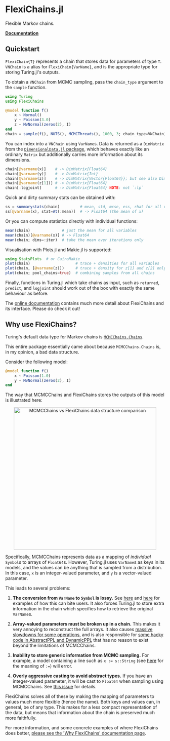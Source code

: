 # FlexiChains.jl

Flexible Markov chains.

[**Documentation**](http://pysm.dev/FlexiChains.jl/)

## Quickstart

`FlexiChain{T}` represents a chain that stores data for parameters of type `T`.
`VNChain` is a alias for `FlexiChain{VarName}`, and is the appropriate type for storing Turing.jl's outputs.

To obtain a `VNChain` from MCMC sampling, pass the `chain_type` argument to the `sample` function.

```julia
using Turing
using FlexiChains

@model function f()
    x ~ Normal()
    y ~ Poisson(3.0)
    z ~ MvNormal(zeros(2), I)
end
chain = sample(f(), NUTS(), MCMCThreads(), 1000, 3; chain_type=VNChain)
```

You can index into a `VNChain` using `VarName`s.
Data is returned as a `DimMatrix` from the [`DimensionalData.jl` package](https://rafaqz.github.io/DimensionalData.jl/), which behaves exactly like an ordinary `Matrix` but additionally carries more information about its dimensions.

```julia
chain[@varname(x)]    # -> DimMatrix{Float64}
chain[@varname(y)]    # -> DimMatrix{Int}
chain[@varname(z)]    # -> DimMatrix{Vector{Float64}}; but see also DimensionalDistributions.jl
chain[@varname(z[1])] # -> DimMatrix{Float64}
chain[:logjoint]      # -> DimMatrix{Float64} NOTE: not `:lp`
```

Quick and dirty summary stats can be obtained with:

```julia
ss = summarystats(chain)         # mean, std, mcse, ess, rhat for all variables
ss[@varname(x), stat=At(:mean)]  # -> Float64 (the mean of x)
```

Or you can compute statistics directly with individual functions:

```julia
mean(chain)              # just the mean for all variables
mean(chain)[@varname(x)] # -> Float64
mean(chain; dims=:iter)  # take the mean over iterations only
```

Visualisation with Plots.jl and Makie.jl is supported:

```julia
using StatsPlots  # or CairoMakie
plot(chain)                    # trace + densities for all variables
plot(chain, [@varname(z)])     # trace + density for z[1] and z[2] only
plot(chain; pool_chains=true)  # combining samples from all chains
```

Finally, functions in Turing.jl which take chains as input, such as `returned`, `predict`, and `logjoint` should work out of the box with exactly the same behaviour as before.

The [online documentation](https://pysm.dev/FlexiChains.jl) contains much more detail about FlexiChains and its interface.
Please do check it out!

## Why use FlexiChains?

Turing's default data type for Markov chains is [`MCMCChains.Chains`](https://turinglang.org/MCMCChains.jl/stable/).

This entire package essentially came about because `MCMCChains.Chains` is, in my opinion, a bad data structure.

Consider the following model:

```julia
@model function f()
    x ~ Poisson(1.0)
    y ~ MvNormal(zeros(2), I)
end
```

The way that MCMCChains and FlexiChains stores the outputs of this model is illustrated here:

<div align="center">
<img width="450" alt="MCMCChains vs FlexiChains data structure comparison" src="https://github.com/user-attachments/assets/4fbbc925-d4c3-41c7-9d6a-e83503fdb349" />
</div>

Specifically, MCMCChains represents data as a mapping of _individual_ `Symbol`s to arrays of `Float64`s.
However, Turing.jl uses `VarName`s as keys in its models, and the values can be anything that is sampled from a distribution.
In this case, `x` is an integer-valued parameter, and `y` is a vector-valued parameter.

This leads to several problems:

1. **The conversion from `VarName` to `Symbol` is lossy.** See [here](https://github.com/TuringLang/MCMCChains.jl/issues/469) and [here](https://github.com/TuringLang/MCMCChains.jl/issues/470) for examples of how this can bite users. It also forces Turing.jl to store extra information in the chain which specifies how to retrieve the original `VarName`s.

1. **Array-valued parameters must be broken up in a chain.** This makes it very annoying to reconstruct the full arrays. It also causes [massive slowdowns for some operations](https://github.com/TuringLang/DynamicPPL.jl/issues/1019), and is also responsible for [some hacky code in AbstractPPL and DynamicPPL](https://github.com/TuringLang/AbstractPPL.jl/pull/125) that has no reason to exist beyond the limitations of MCMCChains.

1. **Inability to store generic information from MCMC sampling.** For example, a model containing a line such as `x := s::String` (see [here](https://turinglang.org/docs/usage/tracking-extra-quantities/) for the meaning of `:=`) will error.

1. **Overly aggressive casting to avoid abstract types.** If you have an integer-valued parameter, it will be cast to `Float64` when sampling using MCMCChains. See [this issue](https://github.com/TuringLang/Turing.jl/issues/2666) for details.

FlexiChains solves all of these by making the mapping of parameters to values much more flexible (hence the name).
Both keys and values can, in general, be of any type.
This makes for a less compact representation of the data, but means that information about the chain is preserved much more faithfully.

For more information, and some concrete examples of where FlexiChains does better, [please see the 'Why FlexiChains' documentation page](https://pysm.dev/FlexiChains.jl/stable/why/).
